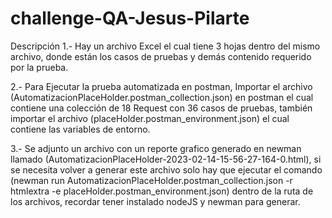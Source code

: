 # challenge-QA-Jesus-Pilarte
Descripción
1.- Hay un archivo Excel el cual tiene 3 hojas dentro del mismo archivo, donde están los casos de pruebas y demás contenido requerido por la prueba.

2.- Para Ejecutar la prueba automatizada en postman,  Importar el archivo (AutomatizacionPlaceHolder.postman_collection.json) en postman el cual contiene una colección de 18 Request con 36 casos de pruebas, también importar el archivo (placeHolder.postman_environment.json) el cual contiene las variables de entorno.

3.- Se adjunto un archivo con un reporte grafico generado en newman llamado (AutomatizacionPlaceHolder-2023-02-14-15-56-27-164-0.html), si se necesita volver a generar este archivo solo hay que ejecutar el comando (newman run AutomatizacionPlaceHolder.postman_collection.json -r htmlextra -e placeHolder.postman_environment.json) dentro de la ruta de los archivos, recordar tener instalado nodeJS y newman para generar.

